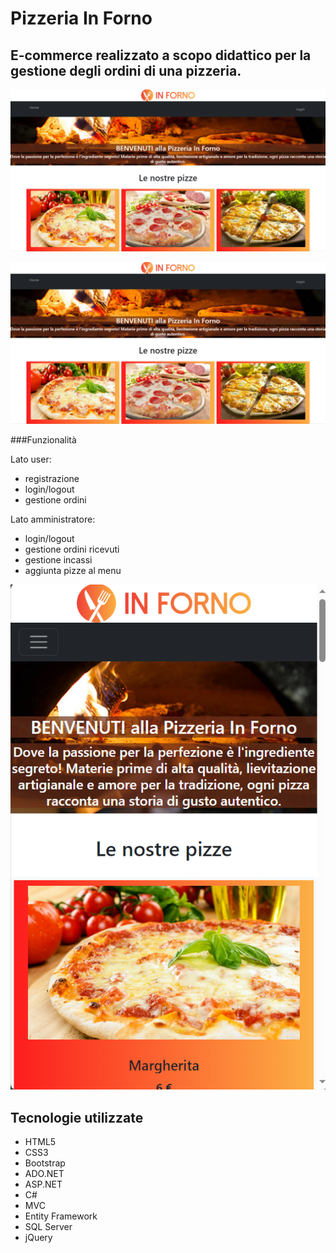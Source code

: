 # Pizzeria In Forno

## E-commerce realizzato a scopo didattico per la gestione degli ordini di una pizzeria.

![image](https://github.com/Yanina1992/INFORNO-EF/blob/master/Screenshot%20home.png)

<p align="center">
  <img src="https://github.com/Yanina1992/INFORNO-EF/blob/master/Screenshot%20home.png" alt="home">
</p>

###Funzionalità

Lato user:
- registrazione
- login/logout
- gestione ordini

Lato amministratore:
- login/logout
- gestione ordini ricevuti
- gestione incassi
- aggiunta pizze al menu

<p align="center">
  <img src="https://github.com/Yanina1992/INFORNO-EF/blob/master/Screenshot%20home-mobile.png" alt="home">
</p>

## Tecnologie utilizzate
- HTML5
- CSS3
- Bootstrap
- ADO.NET
- ASP.NET
- C#
- MVC
- Entity Framework
- SQL Server
- jQuery
